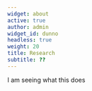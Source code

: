 ```yaml
---
widget: about
active: true
author: admin
widget_id: dunno
headless: true
weight: 20
title: Research
subtitle: ??
---
```

I am seeing what this does